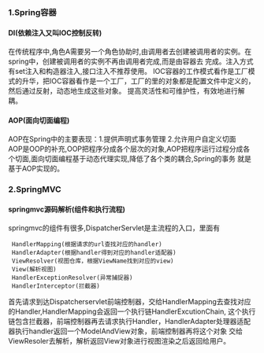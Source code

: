 ### 1.Spring容器
#### DI(依赖注入又叫IOC控制反转)
  在传统程序中,角色A需要另一个角色协助时,由调用者去创建被调用者的实例。在spring中，创建被调用者的实例不再由调用者完成,而是由容器去
完成。注入方式有set注入和构造器注入,接口注入不推荐使用。
  IOC容器的工作模式看作是工厂模式的升华，把IOC容器看作是一个工厂，工厂的里的对象都是配置文件中定义的，然后通过反射，动态地生成这些对象。
提高灵活性和可维护性，有效地进行解耦。

#### AOP(面向切面编程)
  AOP在Spring中的主要表现：1.提供声明式事务管理 2.允许用户自定义切面\
  AOP是OOP的补充,OOP把程序分成各个层次的对象,AOP把程序运行过程分成各个切面,面向切面编程基于动态代理实现,降低了各个类的耦合,Spring的事务
就是基于AOP实现的。  

### 2.SpringMVC
#### springmvc源码解析(组件和执行流程)
   springmvc的组件有很多,DispatcherServlet是主流程的入口，里面有
   
     HandlerMapping(根据请求的url查找对应的handler)
     HandlerAdapter(根据handler得到对应的handler适配器)
     ViewResolver(视图仓库，根据ViewName找到对应的view)
     View(解析视图)
     HandlerExceptionResolver(异常捕捉器)
     HandlerInterceptor(拦截器)
   
   首先请求到达Dispatcherservlet前端控制器，交给HandlerMapping去查找对应的Handler,HandlerMapping会返回一个执行链HandlerExcutionChain,
 这个执行链包含拦截器，前端控制器再去请求执行Handler，HandlerAdapter处理器适配器执行handler返回一个ModelAndView对象，前端控制器再将这个对象
 交给ViewResoler去解析，解析返回View对象进行视图渲染之后返回给用户。

